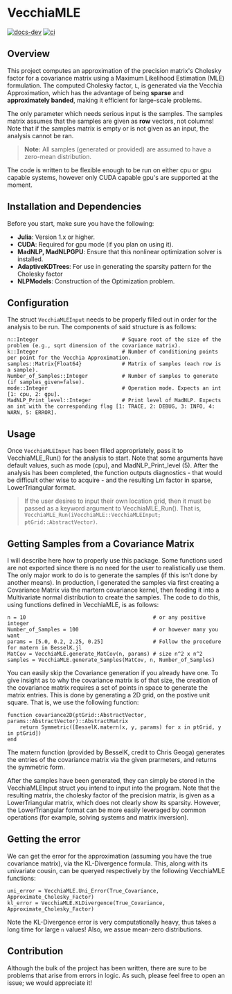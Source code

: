 # VecchiaMLE

[![docs-dev][docs-dev-img]][docs-dev-url] [![ci][ci-img]][ci-url]

[docs-dev-img]: https://img.shields.io/badge/docs-dev-purple.svg
[docs-dev-url]: https://exanauts.github.io/VecchiaMLE.jl/dev
[ci-img]: https://github.com/exanauts/VecchiaMLE.jl/actions/workflows/CI.yml/badge.svg
[ci-url]: https://github.com/exanauts/VecchiaMLE.jl/actions/workflows/CI.yml

## Overview

This project computes an approximation of the precision matrix's Cholesky factor for a covariance matrix using a Maximum Likelihood Estimation (MLE) formulation. The computed Cholesky factor, `L`, is generated via the Vecchia Approximation, which has the advantage of being **sparse** and **approximately banded**, making it efficient for large-scale problems. 

The only parameter which needs serious input is the samples. The samples matrix assumes that the samples are given as **row** vectors, not columns! 
Note that if the samples matrix is empty or is not given as an input, the analysis cannot be ran. 

> **Note:** All samples (generated or provided) are assumed to have a zero-mean distribution.

The code is written to be flexible enough to be run on either cpu or gpu capable systems, however only CUDA capable gpu's are supported at the moment.

## Installation and Dependencies

Before you start, make sure you have the following:

- **Julia**: Version 1.x or higher.
- **CUDA**: Required for gpu mode (if you plan on using it).
- **MadNLP, MadNLPGPU**: Ensure that this nonlinear optimization solver is installed.
- **AdaptiveKDTrees**: For use in generating the sparsity pattern for the Cholesky factor
- **NLPModels**: Construction of the Optimization problem.

## Configuration
The struct `VecchiaMLEInput` needs to be properly filled out in order for the analysis to be run. The components of said structure is as follows:

```
n::Integer                           # Square root of the size of the problem (e.g., sqrt dimension of the covariance matrix). 
k::Integer                           # Number of conditioning points per point for the Vecchia Approximation.
samples::Matrix{Float64}             # Matrix of samples (each row is a sample).
Number_of_Samples::Integer           # Number of samples to generate (if samples_given=false).
mode::Integer                        # Operation mode. Expects an int [1: cpu, 2: gpu].
MadNLP_Print_level::Integer          # Print level of MadNLP. Expects an int with the corresponding flag [1: TRACE, 2: DEBUG, 3: INFO, 4: WARN, 5: ERROR].
```

## Usage
Once `VecchiaMLEInput` has been filled appropriately, pass it to VecchiaMLE_Run() for the analysis to start. Note that some arguments have default values, such as mode (cpu), and MadNLP_Print_level (5). After the analysis has been completed, the function outputs diagnostics - that would be difficult other wise to acquire - and the resulting Lm factor in sparse, LowerTriangular format. 

> If the user desires to input their own location grid, then it must be passed as a keyword argument to VecchiaMLE_Run(). That is, `VecchiaMLE_Run(iVecchiaMLE::VecchiaMLEInput; ptGrid::AbstractVector)`. 

## Getting Samples from a Covariance Matrix
I will describe here how to properly use this package. Some functions used are not exported since there is no need for the user to realistically use them. The only major work to do is to generate the samples (if this isn't done by another means). In production, I generated the samples via first creating a Covariance Matrix via the martern covariance kernel, then feeding it into a Multivariate normal distribution to create the samples. The code to do this, using functions defined in VecchiaMLE, is as follows:

```
n = 10                                         # or any positive integer
Number_of_Samples = 100                        # or however many you want
params = [5.0, 0.2, 2.25, 0.25]                # Follow the procedure for matern in BesselK.jl
MatCov = VecchiaMLE.generate_MatCov(n, params) # size n^2 x n^2
samples = VecchiaMLE.generate_Samples(MatCov, n, Number_of_Samples)
```

You can easily skip the Covariance generation if you already have one. To give insight as to why the covariance matrix is of that size, the creation of the covariance matrix requires a set of points in space to generate the matrix entries. This is done by generating a 2D grid, on the postive unit square. That is, we use the following function:

```
function covariance2D(ptGrid::AbstractVector, params::AbstractVector)::AbstractMatrix
    return Symmetric([BesselK.matern(x, y, params) for x in ptGrid, y in ptGrid])
end
```
The matern function (provided by BesselK, credit to Chris Geoga) generates the entries of the covariance matrix via the given prarmeters, and returns the symmetric form.

After the samples have been generated, they can simply be stored in the VecchiaMLEInput struct you intend to input into the program. Note that the resulting matrix, the cholesky factor of the precision matrix, is given as a LowerTriangular matrix, which does not clearly show its sparsity. However, the LowerTriangular format can be more easily leveraged by common operations (for example, solving systems and matrix inversion). 

## Getting the error

We can get the error for the approximation (assuming you have the true covariance matrix), via the KL-Divergence formula. This, along with its univariate cousin, can be queryed respectively by the following VecchiaMLE functions:

```
uni_error = VecchiaMLE.Uni_Error(True_Covariance, Approximate_Cholesky_Factor)
kl_error = VecchiaMLE.KLDivergence(True_Covariance, Approximate_Cholesky_Factor)
```
Note the KL-Divergence error is very computationally heavy, thus takes a long time for large `n` values! Also, we assue mean-zero distributions. 

## Contribution
Although the bulk of the project has been written, there are sure to be problems that arise from errors in logic. As such, please feel free to open an issue;
we would appreciate it!
